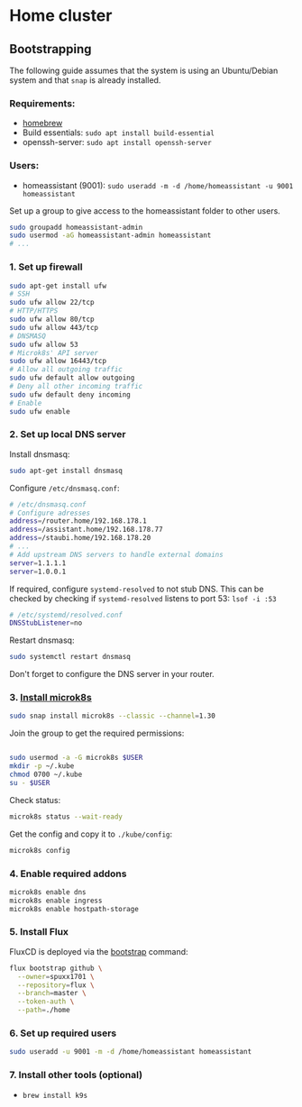 # Home cluster

## Bootstrapping

The following guide assumes that the system is using an Ubuntu/Debian system and that `snap` is already installed.

### Requirements:

* [homebrew](https://docs.brew.sh/Homebrew-on-Linux)
* Build essentials: `sudo apt install build-essential`
* openssh-server: `sudo apt install openssh-server`

### Users:

* homeassistant (9001): `sudo useradd -m -d /home/homeassistant -u 9001 homeassistant`

Set up a group to give access to the homeassistant folder to other users.

```bash
sudo groupadd homeassistant-admin
sudo usermod -aG homeassistant-admin homeassistant
# ...
```

### 1. Set up firewall

```bash
sudo apt-get install ufw
# SSH
sudo ufw allow 22/tcp
# HTTP/HTTPS
sudo ufw allow 80/tcp
sudo ufw allow 443/tcp
# DNSMASQ
sudo ufw allow 53
# Microk8s' API server
sudo ufw allow 16443/tcp
# Allow all outgoing traffic
sudo ufw default allow outgoing
# Deny all other incoming traffic
sudo ufw default deny incoming
# Enable
sudo ufw enable
```

### 2. Set up local DNS server

Install dnsmasq:

```bash
sudo apt-get install dnsmasq
```

Configure `/etc/dnsmasq.conf`:

```bash
# /etc/dnsmasq.conf
# Configure adresses
address=/router.home/192.168.178.1
address=/assistant.home/192.168.178.77
address=/staubi.home/192.168.178.20
# ...
# Add upstream DNS servers to handle external domains
server=1.1.1.1
server=1.0.0.1
```

If required, configure `systemd-resolved` to not stub DNS. This can be checked by checking if `systemd-resolved` listens to port 53: `lsof -i :53`

```bash
# /etc/systemd/resolved.conf
DNSStubListener=no
```

Restart dnsmasq:

```bash
sudo systemctl restart dnsmasq
```

Don't forget to configure the DNS server in your router.

### 3. [Install microk8s](https://microk8s.io/docs/getting-started)

```bash
sudo snap install microk8s --classic --channel=1.30
```

Join the group to get the required permissions:

```bash

sudo usermod -a -G microk8s $USER
mkdir -p ~/.kube
chmod 0700 ~/.kube
su - $USER
```

Check status:

```bash
microk8s status --wait-ready
```

Get the config and copy it to `./kube/config`:

```bash
microk8s config
```

### 4. Enable required addons

```bash
microk8s enable dns
microk8s enable ingress
microk8s enable hostpath-storage
```

### 5. Install Flux

FluxCD is deployed via the [bootstrap](https://fluxcd.io/flux/cmd/flux_bootstrap/) command:

```bash
flux bootstrap github \
  --owner=spuxx1701 \
  --repository=flux \
  --branch=master \
  --token-auth \
  --path=./home
```

### 6. Set up required users

```bash
sudo useradd -u 9001 -m -d /home/homeassistant homeassistant
```

### 7. Install other tools (optional)

* `brew install k9s`

